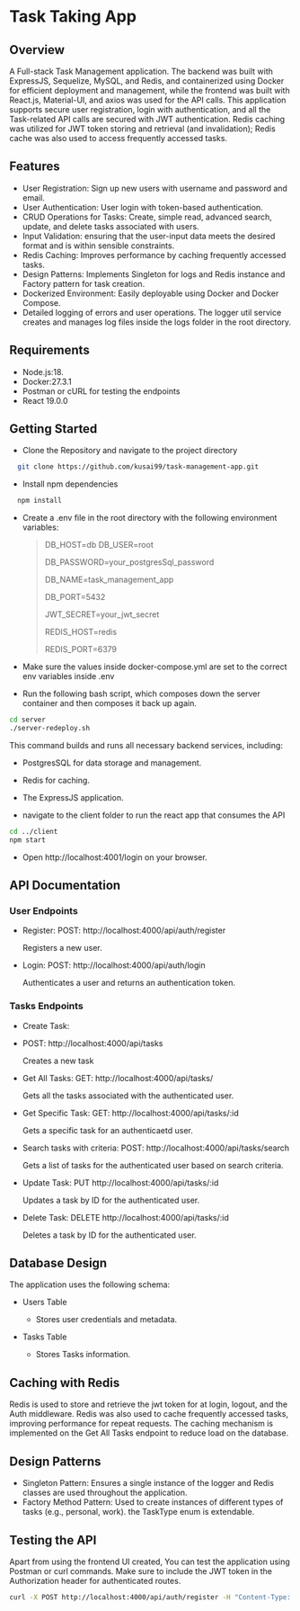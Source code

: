 # Task Taking App

## Overview

A Full-stack Task Management application. The backend was built with ExpressJS, Sequelize, MySQL, and Redis, and containerized using Docker for efficient deployment and management, while the frontend was built with React.js, Material-UI, and axios was used for the API calls. This application supports secure user registration, login with authentication, and all the Task-related API calls are secured with JWT authentication. Redis caching was utilized for JWT token storing and retrieval (and invalidation); Redis cache was also used to access frequently accessed tasks.

## Features

- User Registration: Sign up new users with username and password and email.
- User Authentication: User login with token-based authentication.
- CRUD Operations for Tasks: Create, simple read, advanced search, update, and delete tasks associated with users.
- Input Validation: ensuring that the user-input data meets the desired format and is within sensible constraints.
- Redis Caching: Improves performance by caching frequently accessed tasks.
- Design Patterns: Implements Singleton for logs and Redis instance and Factory pattern for task creation.
- Dockerized Environment: Easily deployable using Docker and Docker Compose.
- Detailed logging of errors and user operations. The logger util service creates and manages log files inside the logs folder in the root directory.

## Requirements

- Node.js:18.
- Docker:27.3.1
- Postman or cURL for testing the endpoints
- React 19.0.0

## Getting Started 
-  Clone the Repository and navigate to the project directory
```bash
  git clone https://github.com/kusai99/task-management-app.git
 ```

-  Install npm dependencies 
```bash
  npm install
 ```
- Create a .env file in the root directory with the following environment variables:
  
    >DB_HOST=db
    DB_USER=root
  >
    >DB_PASSWORD=your_postgresSql_password
  >
   >DB_NAME=task_management_app
  >
   >DB_PORT=5432
  >
   >JWT_SECRET=your_jwt_secret
  >
   >REDIS_HOST=redis
  >
   >REDIS_PORT=6379

-  Make sure the values inside docker-compose.yml are set to the correct env variables inside .env
-  Run the following bash script, which composes down the server container and then composes it back up again.
  ```bash
  cd server
  ./server-redeploy.sh
 ```

 This command builds and runs all necessary backend services, including:
 - PostgresSQL for data storage and management.
 - Redis for caching.
 - The ExpressJS application.

-  navigate to the client folder to run the react app that consumes the API
  ```bash
  cd ../client
  npm start
 ```
 
- Open http://localhost:4001/login on your browser.
 

## API Documentation

###  User Endpoints
-  Register: POST: http://localhost:4000/api/auth/register
  
    Registers a new user.
-  Login: POST: http://localhost:4000/api/auth/login
  
    Authenticates a user and returns an authentication token.

###  Tasks Endpoints
-  Create Task:
-  POST: http://localhost:4000/api/tasks

    Creates a new task

-  Get All Tasks: GET: http://localhost:4000/api/tasks/

    Gets all the tasks associated with the authenticated user.
  
-  Get Specific Task: GET: http://localhost:4000/api/tasks/:id

    Gets a specific task for an authenticaetd user.
  
-  Search tasks with criteria: POST: http://localhost:4000/api/tasks/search

    Gets a list of tasks for the authenticated user based on search criteria.

-  Update Task: PUT http://localhost:4000/api/tasks/:id

    Updates a task by ID for the authenticated user.

-  Delete Task: DELETE http://localhost:4000/api/tasks/:id

    Deletes a task by ID for the authenticated user.
##  Database Design

The application uses the following schema:

-  Users  Table

      -  Stores user credentials and metadata.


-  Tasks Table

      - Stores Tasks information.
 
## Caching with Redis

Redis is used to store and retrieve the jwt token for at login, logout, and the Auth middleware. Redis was also used to cache frequently accessed tasks, improving performance for repeat requests. The caching mechanism is implemented on the Get All Tasks endpoint to reduce load on the database.

##  Design Patterns

-  Singleton Pattern: Ensures a single instance of the logger and Redis classes are used throughout the application.
-  Factory Method Pattern: Used to create instances of different types of tasks (e.g., personal, work). the TaskType enum is extendable.

##  Testing the API

Apart from using the frontend UI created, You can test the application using Postman or curl commands. Make sure to include the JWT token in the Authorization header for authenticated routes.

```bash
curl -X POST http://localhost:4000/api/auth/register -H "Content-Type: application/json" -d '{"username": "user1", "password": "@User111", "email" : "user1Email@email.com}'
```
